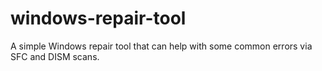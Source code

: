 # windows-repair-tool
A simple Windows repair tool that can help with some common errors via SFC and DISM scans.
